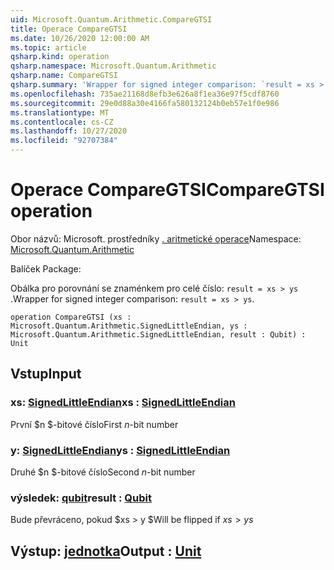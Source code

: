 ```yaml
---
uid: Microsoft.Quantum.Arithmetic.CompareGTSI
title: Operace CompareGTSI
ms.date: 10/26/2020 12:00:00 AM
ms.topic: article
qsharp.kind: operation
qsharp.namespace: Microsoft.Quantum.Arithmetic
qsharp.name: CompareGTSI
qsharp.summary: 'Wrapper for signed integer comparison: `result = xs > ys`.'
ms.openlocfilehash: 735ae21168d8efb3e626a8f1ea36e97f5cdf8760
ms.sourcegitcommit: 29e0d88a30e4166fa580132124b0eb57e1f0e986
ms.translationtype: MT
ms.contentlocale: cs-CZ
ms.lasthandoff: 10/27/2020
ms.locfileid: "92707384"
---
```

# <a name="comparegtsi-operation"></a><span data-ttu-id="bc69e-102">Operace CompareGTSI</span><span class="sxs-lookup"><span data-stu-id="bc69e-102">CompareGTSI operation</span></span>

<span data-ttu-id="bc69e-103">Obor názvů: Microsoft. prostředníky [. aritmetické operace](xref:Microsoft.Quantum.Arithmetic)</span><span class="sxs-lookup"><span data-stu-id="bc69e-103">Namespace: [Microsoft.Quantum.Arithmetic](xref:Microsoft.Quantum.Arithmetic)</span></span>

<span data-ttu-id="bc69e-104">Balíček [](https://nuget.org/packages/)</span><span class="sxs-lookup"><span data-stu-id="bc69e-104">Package: [](https://nuget.org/packages/)</span></span>


<span data-ttu-id="bc69e-105">Obálka pro porovnání se znaménkem pro celé číslo: `result = xs > ys` .</span><span class="sxs-lookup"><span data-stu-id="bc69e-105">Wrapper for signed integer comparison: `result = xs > ys`.</span></span>

```qsharp
operation CompareGTSI (xs : Microsoft.Quantum.Arithmetic.SignedLittleEndian, ys : Microsoft.Quantum.Arithmetic.SignedLittleEndian, result : Qubit) : Unit
```


## <a name="input"></a><span data-ttu-id="bc69e-106">Vstup</span><span class="sxs-lookup"><span data-stu-id="bc69e-106">Input</span></span>

### <a name="xs--signedlittleendian"></a><span data-ttu-id="bc69e-107">xs: [SignedLittleEndian](xref:Microsoft.Quantum.Arithmetic.SignedLittleEndian)</span><span class="sxs-lookup"><span data-stu-id="bc69e-107">xs : [SignedLittleEndian](xref:Microsoft.Quantum.Arithmetic.SignedLittleEndian)</span></span>

<span data-ttu-id="bc69e-108">První $n $-bitové číslo</span><span class="sxs-lookup"><span data-stu-id="bc69e-108">First $n$-bit number</span></span>


### <a name="ys--signedlittleendian"></a><span data-ttu-id="bc69e-109">y: [SignedLittleEndian](xref:Microsoft.Quantum.Arithmetic.SignedLittleEndian)</span><span class="sxs-lookup"><span data-stu-id="bc69e-109">ys : [SignedLittleEndian](xref:Microsoft.Quantum.Arithmetic.SignedLittleEndian)</span></span>

<span data-ttu-id="bc69e-110">Druhé $n $-bitové číslo</span><span class="sxs-lookup"><span data-stu-id="bc69e-110">Second $n$-bit number</span></span>


### <a name="result--qubit"></a><span data-ttu-id="bc69e-111">výsledek: [qubit](xref:microsoft.quantum.lang-ref.qubit)</span><span class="sxs-lookup"><span data-stu-id="bc69e-111">result : [Qubit](xref:microsoft.quantum.lang-ref.qubit)</span></span>

<span data-ttu-id="bc69e-112">Bude převráceno, pokud $xs > y $</span><span class="sxs-lookup"><span data-stu-id="bc69e-112">Will be flipped if $xs > ys$</span></span>



## <a name="output--unit"></a><span data-ttu-id="bc69e-113">Výstup: [jednotka](xref:microsoft.quantum.lang-ref.unit)</span><span class="sxs-lookup"><span data-stu-id="bc69e-113">Output : [Unit](xref:microsoft.quantum.lang-ref.unit)</span></span>

